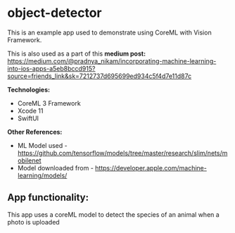 # object-detector

This is an example app used to demonstrate using CoreML with Vision Framework.

This is also used as a part of this **medium post:**
https://medium.com/@pradnya_nikam/incorporating-machine-learning-into-ios-apps-a5eb8bccd915?source=friends_link&sk=7212737d695699ed934c5f4d7e11d87c



**Technologies:**

* CoreML 3 Framework
* Xcode 11
* SwiftUI



**Other References:**

* ML Model used - https://github.com/tensorflow/models/tree/master/research/slim/nets/mobilenet
* Model downloaded from - https://developer.apple.com/machine-learning/models/



<h2>App functionality:</h2>

This app uses a coreML model to detect the species of an animal when a photo is uploaded

